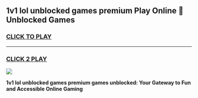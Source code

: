 
## 1v1 lol unblocked games premium Play Online 👋 Unblocked Games
<h3>
<a href="https://premium.freeplayer.one?title=1v1_lol_unblocked_games_premium&ref=19F">CLICK TO PLAY</a></h3>
<hr>

<h3>
<a href="https://premium.freeplayer.one?title=1v1_lol_unblocked_games_premium&ref=19F">CLICK 2 PLAY</a>
  
</h3>

<a href="https://premium.freeplayer.one?title=1v1_lol_unblocked_games_premium&ref=19F"><img src="https://clearcache.store/games.png"></a>


**1v1 lol unblocked games premium games unblocked: Your Gateway to Fun and Accessible Online Gaming**
